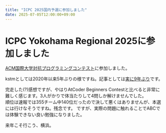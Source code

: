 ```yaml
---
title: "ICPC 2025国内予選に参加しました"
date: 2025-07-05T12:00:00+09:00
---
```


# ICPC Yokohama Regional 2025に参加しました

[ACM国際大学対抗プログラミングコンテスト](https://icpc.global)に参加しました。

kstmとしては2020年以来5年ぶりの様ですね。記事としては[実に9年ぶり](icpc-2016-tsukuba)です。

完走した(?)感想ですが、やはりAtCoder Beginners Contestと比べると非常に難しく感じます。3人がかりで体当たりして4問しか解けませんでした。<br>
順位は速報では355チーム中140位だったので決して悪くはありませんが、本選には行けなそうですね。残念です。
ですが、実際の問題に触れることでABCでは体験できない良い勉強になりました。

来年こそ行こう、横浜。